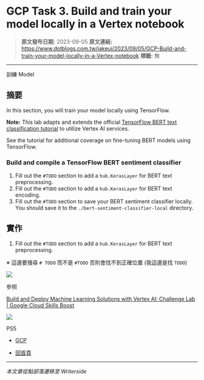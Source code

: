 # GCP Task 3. Build and train your model locally in a Vertex notebook

> **原文發布日期:** 2023-09-05
> **原文連結:** https://www.dotblogs.com.tw/jakeuj/2023/09/05/GCP-Build-and-train-your-model-locally-in-a-Vertex-notebook
> **標籤:** 無

---

訓練 Model

## 摘要

In this section, you will train your model locally using TensorFlow.

**Note:** This lab adapts and extends the official [TensorFlow BERT text classification tutorial](https://www.tensorflow.org/text/tutorials/classify_text_with_bert) to utilize Vertex AI services.

See the tutorial for additional coverage on fine-tuning BERT models using TensorFlow.

### Build and compile a TensorFlow BERT sentiment classifier

1. Fill out the `#TODO` section to add a `hub.KerasLayer` for BERT text preprocessing.
2. Fill out the `#TODO` section to add a `hub.KerasLayer` for BERT text encoding.
3. Fill out the `#TODO` section to save your BERT sentiment classifier locally.
   You should save it to the `./bert-sentiment-classifier-local` directory.

## 實作

1. Fill out the `#TODO` section to add a `hub.KerasLayer` for BERT text preprocessing.

※ 這邊要搜尋 `# TODO` 而不是 `#TODO` 否則會找不到正確位置 (我這邊是找 `TODO`)

![](https://dotblogsfile.blob.core.windows.net/user/小小朱/c999bdd2-9d06-4929-93db-3e4a12333a0b/1693901944.png.png)

參照

[Build and Deploy Machine Learning Solutions with Vertex AI: Challenge Lab | Google Cloud Skills Boost](https://www.cloudskillsboost.google/focuses/22019?parent=catalog)

![](https://card.psnprofiles.com/1/jakeuj.png)

PS5

* [GCP](/jakeuj/Tags?qq=GCP)

* [回首頁](/jakeuj)

---

*本文章從點部落遷移至 Writerside*
